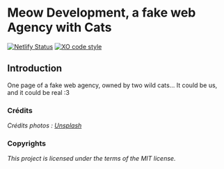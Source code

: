 # Meow Development, a fake web Agency with Cats

[![Netlify Status](https://api.netlify.com/api/v1/badges/bbdb19ec-cdba-4e7e-b3cd-6fa61219eb47/deploy-status)](https://app.netlify.com/sites/meow-development/deploys)
[![XO code style](https://shields.io/badge/code_style-5ed9c7?logo=xo&labelColor=gray)](https://github.com/xojs/xo)
  
## Introduction

One page of a fake web agency, owned by two wild cats... It could be us, and it could be real :3
  
### Crédits

*Crédits photos : [Unsplash](https://unsplash.com/)*  

### Copyrights

*This project is licensed under the terms of the MIT license.*  
